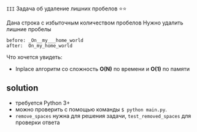 `III` Задача об удаление лишних пробелов ⭐⭐

Дана строка с избыточным количеством пробелов
Нужно удалить лишние пробелы
```
before: _On__my___home_world
after:  On_my_home_world
```

Что хочется увидеть:
- Inplace алгоритм со сложность **O(N)** по времени и **O(1)** по памяти

## solution

- требуется Python 3+ 
- можно проверить с помощью команды `$ python main.py`.
- `remove_spaces` нужна для решения задачи, `test_removed_spaces` для проверки ответа

